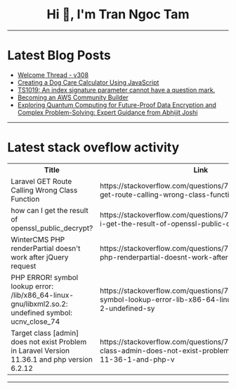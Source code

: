 <h1 align="center">Hi 👋, I'm Tran Ngoc Tam</h1>

---

# Latest Blog Posts 
<!-- BLOG-POST-LIST:START -->
- [Welcome Thread - v308](https://dev.to/devteam/welcome-thread-v308-12hc)
- [Creating a Dog Care Calculator Using JavaScript](https://dev.to/learninggs/creating-a-dog-care-calculator-using-javascript-2oij)
- [TS1019: An index signature parameter cannot have a question mark.](https://dev.to/lior_amsalem_3879371237f6/ts1019-an-index-signature-parameter-cannot-have-a-question-mark-4ca7)
- [Becoming an AWS Community Builder](https://dev.to/aws-builders/becoming-an-aws-community-builder-3je3)
- [Exploring Quantum Computing for Future-Proof Data Encryption and Complex Problem-Solving: Expert Guidance from Abhijit Joshi](https://dev.to/mariliatirachi62/exploring-quantum-computing-for-future-proof-data-encryption-and-complex-problem-solving-expert-6a7)
<!-- BLOG-POST-LIST:END -->

---

# Latest stack oveflow activity
<table>
  <tr><th>Title</th><th>Link</th></tr>
  <!-- STACKOVERFLOW:START --><tr><td>Laravel GET Route Calling Wrong Class Function</td><td>https://stackoverflow.com/questions/79306688/laravel-get-route-calling-wrong-class-function</td></tr><tr><td>how can I get the result of openssl_public_decrypt?</td><td>https://stackoverflow.com/questions/79305754/how-can-i-get-the-result-of-openssl-public-decrypt</td></tr><tr><td>WinterCMS PHP renderPartial doesn&#39;t work after jQuery request</td><td>https://stackoverflow.com/questions/79305685/wintercms-php-renderpartial-doesnt-work-after-jquery-request</td></tr><tr><td>PHP ERROR! symbol lookup error: /lib/x86_64-linux-gnu/libxml2.so.2: undefined symbol: ucnv_close_74</td><td>https://stackoverflow.com/questions/79305601/php-error-symbol-lookup-error-lib-x86-64-linux-gnu-libxml2-so-2-undefined-sy</td></tr><tr><td>Target class [admin] does not exist Problem in Laravel Version 11.36.1 and php version 6.2.12</td><td>https://stackoverflow.com/questions/79305357/target-class-admin-does-not-exist-problem-in-laravel-version-11-36-1-and-php-v</td></tr><!-- STACKOVERFLOW:END -->
</table>

---


